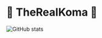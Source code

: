 # 🧨 TheRealKoma 🧨

![GitHub stats](https://github-readme-stats.vercel.app/api?username=TheRealKoma&count_private=true&show_icons=true&theme=tokyonight)
